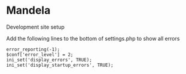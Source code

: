 # Mandela
Development site setup

Add the following lines to the bottom of settings.php to show all errors

```
error_reporting(-1);
$conf['error_level'] = 2;
ini_set('display_errors', TRUE);
ini_set('display_startup_errors', TRUE);
```
